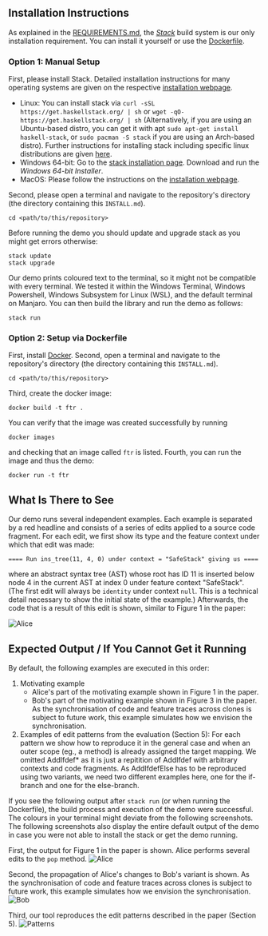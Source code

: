 ﻿## Installation Instructions

As explained in the [REQUIREMENTS.md](REQUIREMENTS.md), the [_Stack_][stack] build system is our only installation requirement.
You can install it yourself or use the [Dockerfile](Dockerfile).

### Option 1: Manual Setup
First, please install Stack.
Detailed installation instructions for many operating systems are given on the respective [installation webpage][stackinstall].

- Linux: You can install stack via `curl -sSL https://get.haskellstack.org/ | sh` or `wget -qO- https://get.haskellstack.org/ | sh` (Alternatively, if you are using an Ubuntu-based distro, you can get it with apt `sudo apt-get install haskell-stack`, or `sudo pacman -S stack` if you are using an Arch-based distro).
Further instructions for installing stack including specific linux distributions are given [here][stackinstall].
- Windows 64-bit: Go to the [stack installation page][stackinstall]. Download and run the _Windows 64-bit Installer_.
- MacOS: Please follow the instructions on the [installation webpage][stackinstall].

Second, please open a terminal and navigate to the repository's directory (the directory containing this `INSTALL.md`).
```shell
cd <path/to/this/repository>
```
Before running the demo you should update and upgrade stack as you might get errors otherwise:
```shell
stack update
stack upgrade
```
Our demo prints coloured text to the terminal, so it might not be compatible with every terminal.
We tested it within the Windows Terminal, Windows Powershell, Windows Subsystem for Linux (WSL), and the default terminal on Manjaro.
You can then build the library and run the demo as follows:
```shell
stack run
```

### Option 2: Setup via Dockerfile

First, install [Docker](https://www.docker.com/).
Second, open a terminal and navigate to the repository's directory (the directory containing this `INSTALL.md`).
```shell
cd <path/to/this/repository>
```
Third, create the docker image:
```shell
docker build -t ftr .
```
You can verify that the image was created successfully by running
```shell
docker images
```
and checking that an image called `ftr` is listed.
Fourth, you can run the image and thus the demo:
```shell
docker run -t ftr
```

## What Is There to See
Our demo runs several independent examples.
Each example is separated by a red headline and consists of a series of edits applied to a source code fragment.
For each edit, we first show its type and the feature context under which that edit was made:

    ==== Run ins_tree(11, 4, 0) under context = "SafeStack" giving us ====

where an abstract syntax tree (AST) whose root has ID 11 is inserted below node 4 in the current AST at index 0 under feature context "SafeStack".
(The first edit will always be `identity` under context `null`. This is a technical detail necessary to show the initial state of the example.)
Afterwards, the code that is a result of this edit is shown, similar to Figure 1 in the paper:

![Alice](meta/pop_v2.png)

## Expected Output / If You Cannot Get it Running

By default, the following examples are executed in this order:

1. Motivating example
    - Alice's part of the motivating example shown in Figure 1 in the paper.
    - Bob's part of the motivating example shown in Figure 3 in the paper. As the synchronisation of code and feature traces across clones is subject to future work, this example simulates how we envision the synchronisation.
2. Examples of edit patterns from the evaluation (Section 5): For each pattern we show how to reproduce it in the general case and when an outer scope (eg., a method) is already assigned the target mapping. We omitted AddIfdef* as it is just a repitition of AddIfdef with arbitrary contexts and code fragments. As AddIfdefElse has to be reproduced using two variants, we need two different examples here, one for the if-branch and one for the else-branch.

If you see the following output after `stack run` (or when running the Dockerfile), the build process and execution of the demo were successful.
The colours in your terminal might deviate from the following screenshots.
The following screenshots also display the entire default output of the demo in case you were not able to install the stack or get the demo running.

First, the output for Figure 1 in the paper is shown. Alice performs several edits to the `pop` method.
![Alice](meta/Alice.png)

Second, the propagation of Alice's changes to Bob's variant is shown. As the synchronisation of code and feature traces across clones is subject to future work, this example simulates how we envision the synchronisation.
![Bob](meta/Bob.png)

Third, our tool reproduces the edit patterns described in the paper (Section 5).
![Patterns](meta/Patterns.png)

[stack]: https://docs.haskellstack.org/en/stable/README/
[stackinstall]: https://docs.haskellstack.org/en/stable/install_and_upgrade/
